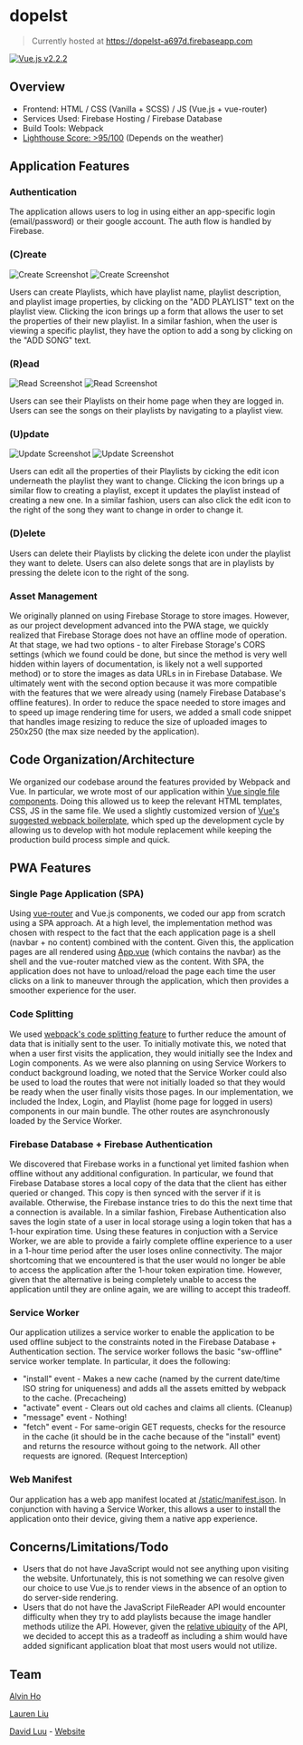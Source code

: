 # dopelst

> Currently hosted at https://dopelst-a697d.firebaseapp.com

[![Vue.js v2.2.2](https://img.shields.io/badge/Vue.js-2.2.2-brightgreen.svg?style=flat-square)](https://vuejs.org/)


## Overview

- Frontend: HTML / CSS (Vanilla + SCSS) / JS (Vue.js + vue-router)
- Services Used: Firebase Hosting / Firebase Database
- Build Tools: Webpack
- [Lighthouse Score: >95/100](https://github.com/alvinyongho/dopelst/tree/master/lighthouse) (Depends on the weather)


## Application Features

### Authentication

The application allows users to log in using either an app-specific login (email/password) or their google account. The auth flow is handled by Firebase.

### (C)reate

![Create Screenshot](/readme-images/create-playlist.png?raw=true "Create Screenshot") ![Create Screenshot](/readme-images/create-song.png?raw=true "Create Screenshot")

Users can create Playlists, which have playlist name, playlist description, and playlist image properties, by clicking on the "ADD PLAYLIST" text on the playlist view. Clicking the icon brings up a form that allows the user to set the properties of their new playlist. In a similar fashion, when the user is viewing a specific playlist, they have the option to add a song by clicking on the "ADD SONG" text.

### (R)ead

![Read Screenshot](/readme-images/read-playlist.png?raw=true "Read Screenshot") ![Read Screenshot](/readme-images/read-song.png?raw=true "Read Screenshot")

Users can see their Playlists on their home page when they are logged in. Users can see the songs on their playlists by navigating to a playlist view.

### (U)pdate

![Update Screenshot](/readme-images/update-playlist.png?raw=true "Update Screenshot") ![Update Screenshot](/readme-images/update-song.png?raw=true "Update Screenshot")

Users can edit all the properties of their Playlists by cicking the edit icon underneath the playlist they want to change. Clicking the icon brings up a similar flow to creating a playlist, except it updates the playlist instead of creating a new one. In a similar fashion, users can also click the edit icon to the right of the song they want to change in order to change it.

### (D)elete

Users can delete their Playlists by clicking the delete icon under the playlist they want to delete. Users can also delete songs that are in playlists by pressing the delete icon to the right of the song.

### Asset Management

We originally planned on using Firebase Storage to store images. However, as our project development advanced into the PWA stage, we quickly realized that Firebase Storage does not have an offline mode of operation. At that stage, we had two options - to alter Firebase Storage's CORS settings (which we found could be done, but since the method is very well hidden within layers of documentation, is likely not a well supported method) or to store the images as data URLs in in Firebase Database. We ultimately went with the second option because it was more compatible with the features that we were already using (namely Firebase Database's offline features). In order to reduce the space needed to store images and to speed up image rendering time for users, we added a small code snippet that handles image resizing to reduce the size of uploaded images to 250x250 (the max size needed by the application).


## Code Organization/Architecture

We organized our codebase around the features provided by Webpack and Vue. In particular, we wrote most of our application within [Vue single file components](https://vuejs.org/v2/guide/single-file-components.html). Doing this allowed us to keep the relevant HTML templates, CSS, JS in the same file. We used a slightly customized version of [Vue's suggested webpack boilerplate](https://github.com/vuejs-templates/webpack), which sped up the development cycle by allowing us to develop with hot module replacement while keeping the production build process simple and quick.

## PWA Features

### Single Page Application (SPA)

Using [vue-router](https://github.com/vuejs/vue-router) and Vue.js components, we coded our app from scratch using a SPA approach. At a high level, the implementation method was chosen with respect to the fact that the each application page is a shell (navbar + no content) combined with the content. Given this, the application pages are all rendered using [App.vue](https://github.com/alvinyongho/dopelst/blob/master/dev/src/App.vue) (which contains the navbar) as the shell and the vue-router matched view as the content. With SPA, the application does not have to unload/reload the page each time the user clicks on a link to maneuver through the application, which then provides a smoother experience for the user.

### Code Splitting

We used [webpack's code splitting feature](https://webpack.github.io/docs/code-splitting.html) to further reduce the amount of data that is initially sent to the user. To initially motivate this, we noted that when a user first visits the application, they would initially see the Index and Login components. As we were also planning on using Service Workers to conduct background loading, we noted that the Service Worker could also be used to load the routes that were not initially loaded so that they would be ready when the user finally visits those pages. In our implementation, we included the Index, Login, and Playlist (home page for logged in users) components in our main bundle. The other routes are asynchronously loaded by the Service Worker.

### Firebase Database + Firebase Authentication

We discovered that Firebase works in a functional yet limited fashion when offline without any additional configuration. In particular, we found that Firebase Database stores a local copy of the data that the client has either queried or changed. This copy is then synced with the server if it is available. Otherwise, the Firebase instance tries to do this the next time that a connection is available. In a similar fashion, Firebase Authentication also saves the login state of a user in local storage using a login token that has a 1-hour expiration time. Using these features in conjuction with a Service Worker, we are able to provide a fairly complete offline experience to a user in a 1-hour time period after the user loses online connectivity. The major shortcoming that we encountered is that the user would no longer be able to access the application after the 1-hour token expiration time. However, given that the alternative is being completely unable to access the application until they are online again, we are willing to accept this tradeoff.

### Service Worker

Our application utilizes a service worker to enable the application to be used offline subject to the constraints noted in the Firebase Database + Authentication section. The service worker follows the basic "sw-offline" service worker template. In particular, it does the following:

- "install" event - Makes a new cache (named by the current date/time ISO string for uniqueness) and adds all the assets emitted by webpack to the cache. (Precacheing)
- "activate" event - Clears out old caches and claims all clients. (Cleanup)
- "message" event - Nothing!
- "fetch" event - For same-origin GET requests, checks for the resource in the cache (it should be in the cache because of the "install" event) and returns the resource without going to the network. All other requests are ignored. (Request Interception)

### Web Manifest

Our application has a web app manifest located at [/static/manifest.json](https://dopelst-a697d.firebaseapp.com/static/manifest.json). In conjunction with having a Service Worker, this allows a user to install the application onto their device, giving them a native app experience.

## Concerns/Limitations/Todo

- Users that do not have JavaScript would not see anything upon visiting the website. Unfortunately, this is not something we can resolve given our choice to use Vue.js to render views in the absence of an option to do server-side rendering.
- Users that do not have the JavaScript FileReader API would encounter difficulty when they try to add playlists because the image handler methods utilize the API. However, given the [relative ubiquity](http://caniuse.com/#feat=filereader) of the API, we decided to accept this as a tradeoff as including a shim would have added significant application bloat that most users would not utilize.

## Team

[Alvin Ho](https://github.com/alvinyongho)

[Lauren Liu](https://github.com/lmliu)

[David Luu](https://github.com/davidcluu) - [Website](https://davidluu.me/)
